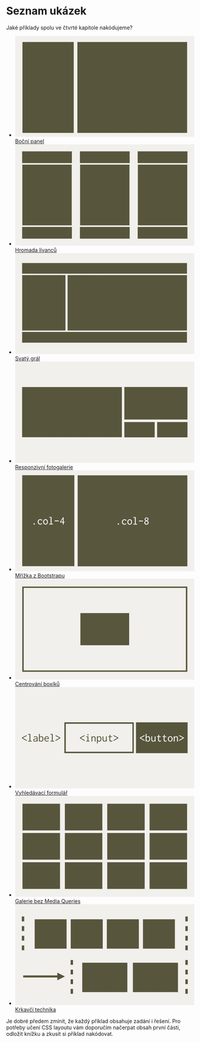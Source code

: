 # Seznam ukázek

Jaké příklady spolu ve čtvrté kapitole nakódujeme?

<div class="inner-grid" markdown="1">

- ![Sidebar](../dist/images/small/vdlayout/schema-priklad-sidebar.jpg)  
[Boční panel](priklad-sidebar.md)
- ![Pancakes](../dist/images/small/vdlayout/schema-priklad-pancakes.jpg)  
[Hromada lívanců](priklad-pancakes.md)
- ![Holy grail](../dist/images/small/vdlayout/schema-priklad-holy-grail.jpg)  
[Svatý grál](priklad-holy-grail.md)
- ![Slevomat](../dist/images/small/vdlayout/schema-priklad-slevomat.jpg)  
[Responzivní fotogalerie](priklad-slevomat-gallery.md)
- ![Bootstrap](../dist/images/small/vdlayout/schema-priklad-bootstrap.jpg)  
[Mřížka z Bootstrapu](priklad-bootstrap-grid.md)
- ![Centrování](../dist/images/small/vdlayout/schema-priklad-centrovani.jpg)  
[Centrování boxíků](priklad-centrovani.md)
- ![Slevomat](../dist/images/small/vdlayout/schema-priklad-vyhledavani.jpg)  
[Vyhledávací formulář](priklad-formular-vyhledavani.md)
- ![Photogallery](../dist/images/small/vdlayout/schema-priklad-photogallery.jpg)  
[Galerie bez Media Queries](priklad-photogallery.md)
- ![Raven](../dist/images/small/vdlayout/schema-priklad-raven.jpg)  
[Krkavčí technika](krkavci-technika.md)

</div>

Je dobré předem zmínit, že každý příklad obsahuje zadání i řešení. Pro potřeby učení CSS layoutu vám doporučím načerpat obsah první části, odložit knížku a zkusit si příklad nakódovat.
